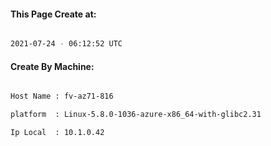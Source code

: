 
   
#### This Page Create at:

```bash

2021-07-24 - 06:12:52 UTC

```

#### Create By Machine:

```bash

Host Name : fv-az71-816

platform  : Linux-5.8.0-1036-azure-x86_64-with-glibc2.31

Ip Local  : 10.1.0.42

```

